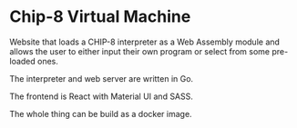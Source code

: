 # Chip-8 Virtual Machine

Website that loads a CHIP-8 interpreter as a Web Assembly module and allows the user to either input their own program or select from some pre-loaded ones.

The interpreter and web server are written in Go.

The frontend is React with Material UI and SASS.

The whole thing can be build as a docker image.

